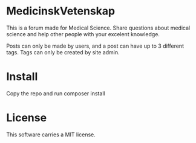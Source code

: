 MedicinskVetenskap
=====================
This is a forum made for Medical Science. Share questions about medical science and help other people with your excelent knowledge.

Posts can only be made by users, and a post can have up to 3 different tags. Tags can only be created by site admin.

Install
=====================
Copy the repo and run composer install

License
====================
This software carries a MIT license.
